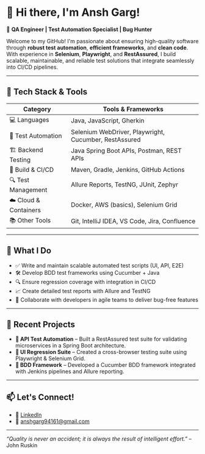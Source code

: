# 👋 Hi there, I'm Ansh Garg!

🎯 **QA Engineer | Test Automation Specialist | Bug Hunter**

Welcome to my GitHub! I'm passionate about ensuring high-quality software through **robust test automation**, **efficient frameworks**, and **clean code**. With experience in **Selenium**, **Playwright**, and **RestAssured**, I build scalable, maintainable, and reliable test solutions that integrate seamlessly into CI/CD pipelines.

---

## 🔧 Tech Stack & Tools

| Category             | Tools & Frameworks                                 |
|----------------------|-----------------------------------------------------|
| 💻 Languages         | Java, JavaScript, Gherkin                           |
| 🧪 Test Automation   | Selenium WebDriver, Playwright, Cucumber, RestAssured |
| 🏗️ Backend Testing   | Java Spring Boot APIs, Postman, REST APIs           |
| 🧰 Build & CI/CD     | Maven, Gradle, Jenkins, GitHub Actions              |
| 🔍 Test Management   | Allure Reports, TestNG, JUnit, Zephyr               |
| ☁️ Cloud & Containers| Docker, AWS (basics), Selenium Grid                 |
| 📚 Other Tools       | Git, IntelliJ IDEA, VS Code, Jira, Confluence       |

---

## 🚀 What I Do

- ✅ Write and maintain scalable automated test scripts (UI, API, E2E)
- 🛠️ Develop BDD test frameworks using Cucumber + Java
- 🔍 Ensure regression coverage with integration in CI/CD
- 📈 Create detailed test reports with Allure and TestNG
- 🔄 Collaborate with developers in agile teams to deliver bug-free features

---

## 🧪 Recent Projects

- **🔹 API Test Automation** – Built a RestAssured test suite for validating microservices in a Spring Boot architecture.
- **🔹 UI Regression Suite** – Created a cross-browser testing suite using Playwright & Selenium Grid.
- **🔹 BDD Framework** – Developed a Cucumber BDD framework integrated with Jenkins pipelines and Allure reporting.


---

## 📫 Let's Connect!

- 💼 [LinkedIn](https://www.linkedin.com/in/ansh-garg-59879a243/)
- 📧 anshgarg94161@gmail.com

---

*“Quality is never an accident; it is always the result of intelligent effort.”* – John Ruskin
